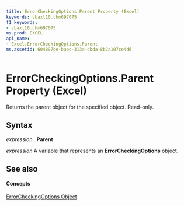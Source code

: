 ```yaml
---
title: ErrorCheckingOptions.Parent Property (Excel)
keywords: vbaxl10.chm697075
f1_keywords:
- vbaxl10.chm697075
ms.prod: EXCEL
api_name:
- Excel.ErrorCheckingOptions.Parent
ms.assetid: 604897be-baec-313a-dbda-8b2a107ce4d6
---
```



# ErrorCheckingOptions.Parent Property (Excel)

Returns the parent object for the specified object. Read-only.


## Syntax

 _expression_ . **Parent**

 _expression_ A variable that represents an **ErrorCheckingOptions** object.


## See also


#### Concepts


[ErrorCheckingOptions Object](errorcheckingoptions-object-excel.md)

